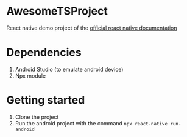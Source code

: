 # AwesomeTSProject
React native demo project of the [official react native documentation](https://facebook.github.io/react-native/docs/0.60/getting-started)

# Dependencies

1. Android Studio (to emulate android device)
1. Npx module

# Getting started
1. Clone the project
1. Run the android project with the command `npx react-native run-android`